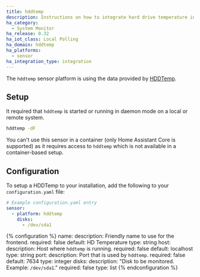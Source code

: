 ```yaml
---
title: hddtemp
description: Instructions on how to integrate hard drive temperature information into Home Assistant.
ha_category:
  - System Monitor
ha_release: 0.32
ha_iot_class: Local Polling
ha_domain: hddtemp
ha_platforms:
  - sensor
ha_integration_type: integration
---
```


The `hddtemp` sensor platform is using the data provided by [HDDTemp](https://savannah.nongnu.org/projects/hddtemp).

## Setup

It required that `hddtemp` is started or running in daemon mode on a local or remote system.

```bash
hddtemp -dF
```

<div class='note warning'>

  You can't use this sensor in a container (only Home Assistant Core is supported) as it requires access to `hddtemp` which is not available in a container-based setup.

</div>


## Configuration

To setup a HDDTemp to your installation, add the following to your `configuration.yaml` file:

```yaml
# Example configuration.yaml entry
sensor:
  - platform: hddtemp
    disks:
      - /dev/sda1
```

{% configuration %}
name:
  description: Friendly name to use for the frontend.
  required: false
  default: HD Temperature
  type: string
host:
  description: Host where `hddtemp` is running.
  required: false
  default: localhost
  type: string
port:
  description: Port that is used by `hddtemp`.
  required: false
  default: 7634
  type: integer
disks:
  description: "Disk to be monitored. Example: `/dev/sda1`."
  required: false
  type: list
{% endconfiguration %}
